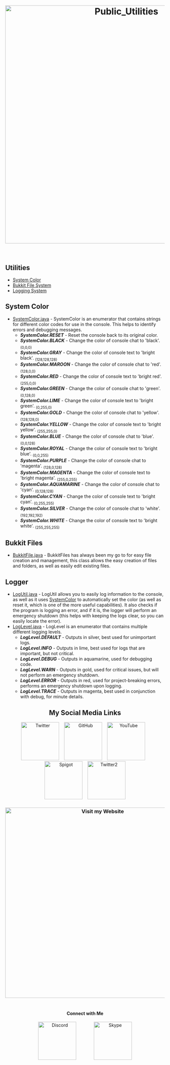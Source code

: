 <h1 align="center">
  <img width="750" src="https://image.ibb.co/nHgsrH/Public_Utilities2.png" alt="Public_Utilities" border="0">
  <br>
  <br>
</h1>

## Utilities
- [System Color](#system-color)
- [Bukkit File System](#bukkit-files)
- [Logging System](#logger)

## System Color
- [SystemColor.java](https://github.com/BigBearCoding/PublicUtils/blob/master/src/main/java/PublicUtils/SystemColor.java) - SystemColor is an enumerator that contains strings for different
color codes for use in the console.  This helps to identify errors and debugging messages.
    - <em><strong>SystemColor.RESET</strong></em> - Reset the console back to its original color.
    - <em><strong>SystemColor.BLACK</strong></em> - Change the color of console chat to 'black'. <sub>(0,0,0)</sub>
    - <em><strong>SystemColor.GRAY</strong></em> - Change the color of console text to 'bright black'. <sub>(128,128,128)</sub>
    - <em><strong>SystemColor.MAROON</strong></em> - Change the color of console chat to 'red'. <sub>(128,0,0)</sub>
    - <em><strong>SystemColor.RED</strong></em> - Change the color of console text to 'bright red'. <sub>(255,0,0)</sub>
    - <em><strong>SystemColor.GREEN</strong></em> - Change the color of console chat to 'green'. <sub>(0,128,0)</sub>
    - <em><strong>SystemColor.LIME</strong></em> - Change the color of console text to 'bright green'. <sub>(0,255,0)</sub>
    - <em><strong>SystemColor.GOLD</strong></em> - Change the color of console chat to 'yellow'. <sub>(128,128,0)</sub>
    - <em><strong>SystemColor.YELLOW</strong></em> - Change the color of console text to 'bright yellow'. <sub>(255,255,0)</sub>
    - <em><strong>SystemColor.BLUE</strong></em> - Change the color of console chat to 'blue'. <sub>(0,0,128)</sub>
    - <em><strong>SystemColor.ROYAL</strong></em> - Change the color of console text to 'bright blue'. <sub>(0,0,255)</sub>
    - <em><strong>SystemColor.PURPLE</strong></em> - Change the color of console chat to 'magenta'. <sub>(128,0,128)</sub>
    - <em><strong>SystemColor.MAGENTA</strong></em> - Change the color of console text to 'bright magenta'. <sub>(255,0,255)</sub>
    - <em><strong>SystemColor.AQUAMARINE</strong></em> - Change the color of console chat to 'cyan'. <sub>(0,128,128)</sub>
    - <em><strong>SystemColor.CYAN</strong></em> - Change the color of console text to 'bright cyan'. <sub>(0,255,255)</sub>
    - <em><strong>SystemColor.SILVER</strong></em> - Change the color of console chat to 'white'. <sub>(192,192,192)</sub>
    - <em><strong>SystemColor.WHITE</strong></em> - Change the color of console text to 'bright white'. <sub>(255,255,255)</sub>

## Bukkit Files
- [BukkitFile.java](https://github.com/BigBearCoding/PublicUtils/blob/master/src/main/java/PublicUtils/BukkitFile.java) - BukkitFiles has always been my go to for easy file creation
and management, this class allows the easy creation of files and folders, as well as easily edit existing files.

## Logger
- [LogUtil.java](https://github.com/BigBearCoding/PublicUtils/blob/master/src/main/java/PublicUtils/log/LogUtil.java) - LogUtil allows you to easily log information to the console,
as well as it uses [SystemColor](#system-color) to automatically set the color (as well as reset it, which is one of the more useful capabilities).  It also checks if the program
is logging an error, and if it is, the logger will perform an emergency shutdown (this helps with keeping the logs clear, so you can easily locate the error).
- [LogLevel.java](https://github.com/BigBearCoding/PublicUtils/blob/master/src/main/java/PublicUtils/log/LogLevel.java) - LogLevel is an enumerator that contains multiple different logging levels.
    - <em><strong>LogLevel.DEFAULT</strong></em> - Outputs in silver, best used for unimportant logs.
    - <em><strong>LogLevel.INFO</strong></em> - Outputs in lime, best used for logs that are important, but not critical.
    - <em><strong>LogLevel.DEBUG</strong></em> - Outputs in aquamarine, used for debugging code.
    - <em><strong>LogLevel.WARN</strong></em> - Outputs in gold, used for critical issues, but will not perform an emergency shutdown.
    - <em><strong>LogLevel.ERROR</strong></em> - Outputs in red, used for project-breaking errors, performs an emergency shutdown upon logging.
    - <em><strong>LogLevel.TRACE</strong></em> - Outputs in magenta, best used in conjunction with debug, for minute details.

<h2 align="center">My Social Media Links</h2>
<p align="center">
  <a href="http://bit.ly/TwitterBigBear" class="fa-stack fa-lg"><img width="120" src="https://image.ibb.co/j19iWH/Twitter.png" alt="Twitter" border="0"></a>&nbsp;&nbsp;&nbsp;
  <a href="http://bit.ly/GitHubBigBear" class="fa-stack fa-lg"><img width="120" src="https://image.ibb.co/fwmVBH/GitHub.png" alt="GitHub" border="0"></a>&nbsp;&nbsp;&nbsp;
  <a href="http://bit.ly/BigBearCoding" class="fa-stack fa-lg"><img width="120" src="https://image.ibb.co/j0NRkc/Youtubwe.png" alt="YouTube" border="0"></a>&nbsp;&nbsp;&nbsp;
  <a href="http://bit.ly/SpigotBigBear" class="fa-stack fa-lg"><img width="120" src="https://image.ibb.co/m8TcrH/Spigot.png" alt="Spigot" border="0"></a>&nbsp;&nbsp;&nbsp;
  <a href="http://bit.ly/TwitterBigMike" class="fa-stack fa-lg"><img width="120" src="https://image.ibb.co/j19iWH/Twitter.png" alt="Twitter2" border="0"></a>
</p>

<h3 align="center">
  <a href="http://bit.ly/BigBearCoding" class="fa-stack fa-lg"><img width="600" src="https://image.ibb.co/gBowJx/Website_Icon.png" alt="Visit my Website" border="0"></a>
  <br>
  <br>
</h3>

<h4 align="center">Connect with Me</h4>
<p align="center">
  <a href="https://discord.gg/pDCQw6d" class="fa-stack fa-lg"><img width="120" src="https://image.ibb.co/gLtoyx/Discord.png" alt="Discord" border="0"></a>&nbsp;&nbsp;&nbsp;&nbsp;&nbsp;&nbsp;
  &nbsp;&nbsp;&nbsp;&nbsp;&nbsp;&nbsp;
  <a href=”https://join.skype.com/ve7Dqllutyge″ class="fa-stack fa-lg"><img width="120" src="https://image.ibb.co/fhtABH/Skype.png" alt="Skype" border="0"></a>
</p>


